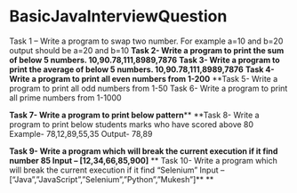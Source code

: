 # BasicJavaInterviewQuestion
Task 1 – Write a program to swap two number. For example a=10 and b=20 output should be a=20 and b=10
**Task 2-  Write a program to print the sum of below 5 numbers.
10,90.78,111,8989,7876**
**Task 3-  Write a program to print the average of below 5 numbers.
	10,90.78,111,8989,7876**
**Task 4- Write a program to print all even numbers from 1-200**
**Task 5- Write a program to print all odd numbers from 1-50
Task 6- Write a program to print all prime numbers from 1-1000
 
**Task 7- Write a program to print below pattern****
**Task 8- Write a program to print below students marks who have scored above 80
	Example- 78,12,89,55,35
	Output-  78,89

**Task 9- Write a program which will break the current execution if it find number 85
	Input – [12,34,66,85,900]**
**
Task 10- Write a program which will break the current execution if it find “Selenium”
	Input – [“Java”,”JavaScript”,”Selenium”,”Python”,”Mukesh”]**
**

	

